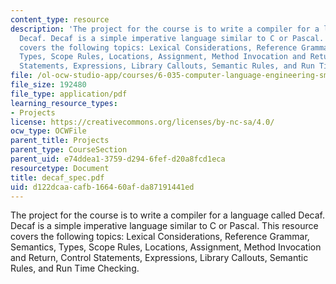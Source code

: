 ```yaml
---
content_type: resource
description: 'The project for the course is to write a compiler for a language called
  Decaf. Decaf is a simple imperative language similar to C or Pascal. This resource
  covers the following topics: Lexical Considerations, Reference Grammar, Semantics,
  Types, Scope Rules, Locations, Assignment, Method Invocation and Return, Control
  Statements, Expressions, Library Callouts, Semantic Rules, and Run Time Checking.'
file: /ol-ocw-studio-app/courses/6-035-computer-language-engineering-sma-5502-fall-2005/d122dcaacafb166460afda87191441ed_decaf_spec.pdf
file_size: 192480
file_type: application/pdf
learning_resource_types:
- Projects
license: https://creativecommons.org/licenses/by-nc-sa/4.0/
ocw_type: OCWFile
parent_title: Projects
parent_type: CourseSection
parent_uid: e74ddea1-3759-d294-6fef-d20a8fcd1eca
resourcetype: Document
title: decaf_spec.pdf
uid: d122dcaa-cafb-1664-60af-da87191441ed
---
```

The project for the course is to write a compiler for a language called Decaf. Decaf is a simple imperative language similar to C or Pascal. This resource covers the following topics: Lexical Considerations, Reference Grammar, Semantics, Types, Scope Rules, Locations, Assignment, Method Invocation and Return, Control Statements, Expressions, Library Callouts, Semantic Rules, and Run Time Checking.